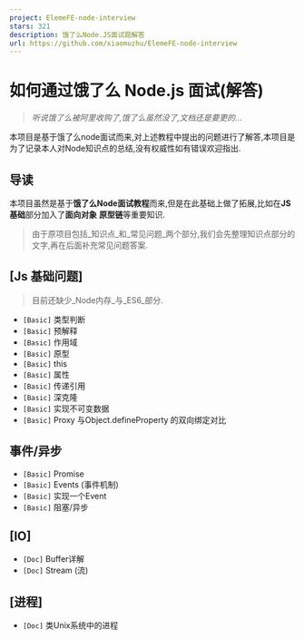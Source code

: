 ```yaml
---
project: ElemeFE-node-interview
stars: 321
description: 饿了么Node.JS面试题解答
url: https://github.com/xiaomuzhu/ElemeFE-node-interview
---
```


如何通过饿了么 Node.js 面试(解答)
======================

> _听说饿了么被阿里收购了,饿了么虽然没了,文档还是要更的..._

本项目是基于饿了么node面试而来,对上述教程中提出的问题进行了解答,本项目是为了记录本人对Node知识点的总结,没有权威性如有错误欢迎指出.

导读
--

本项目虽然是基于**饿了么Node面试教程**而来,但是在此基础上做了拓展,比如在**JS基础**部分加入了**面向对象** **原型链**等重要知识.

> 由于原项目包括_知识点_和_常见问题_两个部分,我们会先整理知识点部分的文字,再在后面补充常见问题答案.

\[Js 基础问题\]
-----------

> 目前还缺少_Node内存_与_ES6_部分.

-   `[Basic]` 类型判断
-   `[Basic]` 预解释
-   `[Basic]` 作用域
-   `[Basic]` 原型
-   `[Basic]` this
-   `[Basic]` 属性
-   `[Basic]` 传递引用
-   `[Basic]` 深克隆
-   `[Basic]` 实现不可变数据
-   `[Basic]` Proxy 与Object.defineProperty 的双向绑定对比

事件/异步
-----

-   `[Basic]` Promise
-   `[Basic]` Events (事件机制)
-   `[Basic]` 实现一个Event
-   `[Basic]` 阻塞/异步

\[IO\]
------

-   `[Doc]` Buffer详解
-   `[Doc]` Stream (流)

\[进程\]
------

-   `[Doc]` 类Unix系统中的进程
